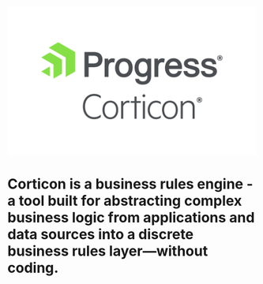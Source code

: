 <img src="assets/ProgressCorticon_PrimaryLogo_Stacked.png" />

# Corticon is a business rules engine - a tool built for abstracting complex business logic from applications and data sources into a discrete business rules layer—without coding. 
